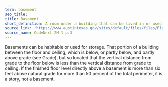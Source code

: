 ```yaml
---
term: basement
seo_title: 
title: Basement
short_definition: A room under a building that can be lived in or used for storage. Basements can be built slightly below or above ground level.
source_link: 'https://www.austintexas.gov/sites/default/files/files/Planning/CodeNEXT/ALDC_PRD_23_LandDevelopmentCode_Combined_2017_0130_web.pdf'
source_name: CodeNext 2M-1 p.3
---
```



Basements can be habitable or used for storage. That portion of a building between the floor and ceiling, which is below, or partly below, and partly above grade (see Grade), but so located that the vertical distance from grade to the floor below is less than the vertical distance from grade to ceiling. If the finished floor level directly above a basement is more than six feet above natural grade for more than 50 percent of the total perimeter, it is a story, not a basement.